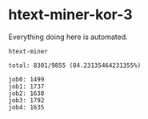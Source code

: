 # htext-miner-kor-3

Everything doing here is automated.

```
htext-miner

total: 8301/9855 (84.23135464231355%)

job0: 1499
job1: 1737
job2: 1638
job3: 1792
job4: 1635
```